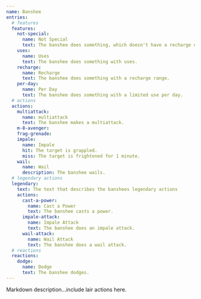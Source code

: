 ```yaml
---
name: Banshee
entries:
  # features
  features:
    not-special:
      name: Not Special
      text: The banshee does something, which doesn't have a recharge or uses.
    uses:
      name: Uses
      text: The banshee does something with uses.
    recharge:
      name: Recharge
      text: The banshee does something with a recharge range.
    per-day:
      name: Per Day
      text: The banshee does something with a limited use per day.
  # actions
  actions:
    multiattack:
      name: multiattack
      text: The banshee makes a multiattack.
    m-8-avenger:
    frag-grenade:
    impale:
      name: Impale
      hit: The target is grappled.
      miss: The target is frightened for 1 minute.
    wail:
      name: Wail
      description: The banshee wails.
  # legendary actions
  legendary:
    text: The text that describes the banshees legendary actions
    actions:
      cast-a-power:
        name: Cast a Power
        text: The banshee casts a power.
      impale-attack:
        name: Impale Attack
        text: The banshee does an impale attack.
      wail-attack:
        name: Wail Attack
        text: The banshee does a wail attack.
  # reactions
  reactions:
    dodge:
      name: Dodge
      text: The banshee dodges.
---
```

Markdown description...include lair actions here.
